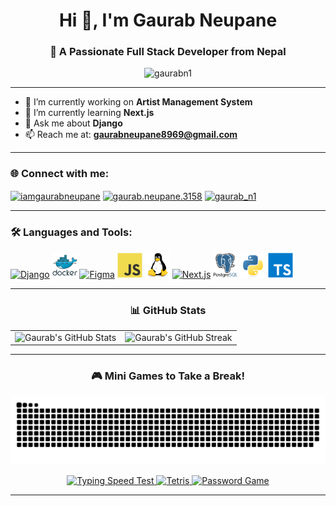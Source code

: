 <h1 align="center">Hi 👋, I'm Gaurab Neupane</h1>
<h3 align="center">🚀 A Passionate Full Stack Developer from Nepal</h3>

<p align="center">
  <img src="https://komarev.com/ghpvc/?username=gaurabn1&label=Profile%20views&color=0e75b6&style=flat" alt="gaurabn1" />
</p>

---

- 🔭 I’m currently working on **Artist Management System**
- 🌱 I’m currently learning **Next.js**
- 💬 Ask me about **Django**
- 📫 Reach me at: **gaurabneupane8969@gmail.com**

---

<h3 align="left">🌐 Connect with me:</h3>
<p align="left">
<a href="https://linkedin.com/in/iamgaurabneupane" target="blank"><img align="center" src="https://raw.githubusercontent.com/rahuldkjain/github-profile-readme-generator/master/src/images/icons/Social/linked-in-alt.svg" alt="iamgaurabneupane" height="30" width="40" /></a>
<a href="https://fb.com/gaurab.neupane.3158" target="blank"><img align="center" src="https://raw.githubusercontent.com/rahuldkjain/github-profile-readme-generator/master/src/images/icons/Social/facebook.svg" alt="gaurab.neupane.3158" height="30" width="40" /></a>
<a href="https://instagram.com/gaurab_n1" target="blank"><img align="center" src="https://raw.githubusercontent.com/rahuldkjain/github-profile-readme-generator/master/src/images/icons/Social/instagram.svg" alt="gaurab_n1" height="30" width="40" /></a>
</p>

---

<h3 align="left">🛠️ Languages and Tools:</h3>
<p align="left">
  <a href="https://www.djangoproject.com/" target="_blank"><img src="https://cdn.worldvectorlogo.com/logos/django.svg" alt="Django" width="40" height="40"/></a>
  <a href="https://www.docker.com/" target="_blank"><img src="https://raw.githubusercontent.com/devicons/devicon/master/icons/docker/docker-original-wordmark.svg" alt="Docker" width="40" height="40"/></a>
  <a href="https://www.figma.com/" target="_blank"><img src="https://www.vectorlogo.zone/logos/figma/figma-icon.svg" alt="Figma" width="40" height="40"/></a>
  <a href="https://developer.mozilla.org/en-US/docs/Web/JavaScript" target="_blank"><img src="https://raw.githubusercontent.com/devicons/devicon/master/icons/javascript/javascript-original.svg" alt="JavaScript" width="40" height="40"/></a>
  <a href="https://www.linux.org/" target="_blank"><img src="https://raw.githubusercontent.com/devicons/devicon/master/icons/linux/linux-original.svg" alt="Linux" width="40" height="40"/></a>
  <a href="https://nextjs.org/" target="_blank"><img src="https://cdn.worldvectorlogo.com/logos/nextjs-2.svg" alt="Next.js" width="40" height="40"/></a>
  <a href="https://www.postgresql.org" target="_blank"><img src="https://raw.githubusercontent.com/devicons/devicon/master/icons/postgresql/postgresql-original-wordmark.svg" alt="PostgreSQL" width="40" height="40"/></a>
  <a href="https://www.python.org" target="_blank"><img src="https://raw.githubusercontent.com/devicons/devicon/master/icons/python/python-original.svg" alt="Python" width="40" height="40"/></a>
  <a href="https://www.typescriptlang.org/" target="_blank"><img src="https://raw.githubusercontent.com/devicons/devicon/master/icons/typescript/typescript-original.svg" alt="TypeScript" width="40" height="40"/></a>
</p>

---

<h3 align="center">📊 GitHub Stats</h3>

<div align="center">
  <table>
    <tr>
      <td>
        <img src="https://github-readme-stats.vercel.app/api?username=gaurabn1&show_icons=true&locale=en&theme=tokyonight&hide_border=true&title_color=ff79c6&icon_color=79ff97" alt="Gaurab's GitHub Stats"/>
      </td>
      <td>
        <img src="https://github-readme-streak-stats.herokuapp.com/?user=gaurabn1&theme=tokyonight&hide_border=true&ring=ff79c6&fire=ff79c6&currStreakLabel=ff79c6" alt="Gaurab's GitHub Streak"/>
      </td>
    </tr>
  </table>
</div>

---

<h3 align="center">🎮 Mini Games to Take a Break!</h3>

<p align="center">
  <a href="https://gaurabn1.github.io/github-snake/" target="_blank">
    <img src="https://raw.githubusercontent.com/Platane/snk/output/github-contribution-grid-snake.svg" alt="Snake Game" width="700" />
  </a>
</p>

<p align="center">
  <a href="https://guthib-typing.netlify.app/" target="_blank">
    <img src="https://img.shields.io/badge/Typing%20Speed-Test-brightgreen?style=for-the-badge&logo=fastapi&logoColor=white" alt="Typing Speed Test" />
  </a>
  <a href="https://tetris.nubbel.dev/" target="_blank">
    <img src="https://img.shields.io/badge/Play-Tetris-blueviolet?style=for-the-badge&logo=gnometerminal&logoColor=white" alt="Tetris" />
  </a>
  <a href="https://neal.fun/password-game/" target="_blank">
    <img src="https://img.shields.io/badge/Password%20Game-Hard-red?style=for-the-badge&logo=pivotaltracker&logoColor=white" alt="Password Game" />
  </a>
</p>

---
